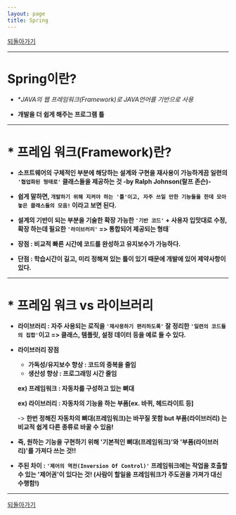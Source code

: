 ```yaml
---
layout: page
title: Spring
---
```


[되돌아가기](https://leesohyeon96.github.io/study)  

***

# Spring이란? 

- **JAVA의 웹 *프레임워크(Framework)로 JAVA언어를 기반으로 사용**  

- **개발을 더 쉽게 해주는 프로그램 틀**

***

# * 프레임 워크(Framework)란?

- **소프트웨어의 구체적인 부분에 해당하는 설계와 구현을 재사용이 가능하게끔 일련의 `'협업화된 형태로'` 클래스들을 제공하는 것 -by Ralph Johnson(랄프 존슨)-**

- **쉽게 말하면, `개발하기 위해 지켜야 하는 '틀'이고, 자주 쓰일 만한 기능들을 한데 모아 놓은 클래스들의 모음!` 이라고 보면 된다.**

- **설계의 기반이 되는 부분을 기술한 확장 가능한 `'기반 코드'`  + 사용자 입맛대로 수정,확장 하는데 필요한 `'라이브러리'` => 통합되어 제공되는 형태**`

- **장점 : 비교적 빠른 시간에 코드를 완성하고 유지보수가 가능하다.**

- **단점 : 학습시간이 길고, 미리 정해져 있는 틀이 있기 때문에 개발에 있어 제약사항이 있다.**

***

# * 프레임 워크 vs 라이브러리 

- **라이브러리 : 자주 사용되는 로직을 `'재사용하기 편리하도록'` 잘 정리한 `'일련의 코드들의 집합'`이고  => 클래스, 템플릿, 설정 데이터 등을 예로 들 수 있다.**

- **라이브러리 장점**

  - **가독성/유지보수 향상 : 코드의 중복을 줄임**
  - **생산성 향상 : 프로그래밍 시간 줄임**

  **ex) 프레임워크 : 자동차를 구성하고 있는 뼈대**

  **ex) 라이브러리 :  자동차의 기능을 하는 부품[ex. 바퀴, 헤드라이트 등]**

  

  -> **한번 정해진 자동차의 뼈대(프레임워크)는 바꾸질 못함 but 부품(라이브러리) 는 비교적 쉽게 다른 종류로 바꿀 수 있음!**

- **즉, 원하는 기능을 구현하기 위해 '기본적인 뼈대(프레임워크)'와 '부품(라이브러리)'를 가져다 쓰는 것!!**

- **주된 차이 : `'제어의 역전(Inversion Of Control)'` 프레임워크에는 작업을 호출할 수 있는 '제어권'이 있다는 것! (사람이 할일을 프레임워크가 주도권을 가져가 대신 수행함!)**  

  



***  

[되돌아가기](https://leesohyeon96.github.io/study)  
